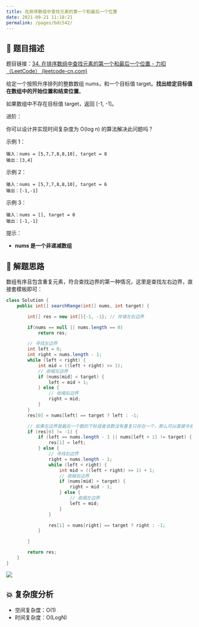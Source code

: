 ```yaml
---
title: 在排序数组中查找元素的第一个和最后一个位置
date: 2021-09-21 11:18:21
permalink: /pages/bdc542/
---
```


## 📃 题目描述

题目链接：[34. 在排序数组中查找元素的第一个和最后一个位置 - 力扣（LeetCode） (leetcode-cn.com)](https://leetcode-cn.com/problems/find-first-and-last-position-of-element-in-sorted-array/)

给定一个按照升序排列的整数数组 nums，和一个目标值 target。**找出给定目标值在数组中的开始位置和结束位置**。

如果数组中不存在目标值 target，返回 [-1, -1]。

进阶：

你可以设计并实现时间复杂度为 O(log n) 的算法解决此问题吗？


示例 1：

```
输入：nums = [5,7,7,8,8,10], target = 8
输出：[3,4]
```

示例 2：

```
输入：nums = [5,7,7,8,8,10], target = 6
输出：[-1,-1]
```

示例 3：

```
输入：nums = [], target = 0
输出：[-1,-1]
```


提示：

- **nums 是一个非递减数组**

## 🔔 解题思路

数组有序且包含重复元素，符合查找边界的第一种情况，这里是查找左右边界，直接套模板即可：


```java
class Solution {
    public int[] searchRange(int[] nums, int target) {

        int[] res = new int[]{-1, -1}; // 存储左右边界

        if(nums == null || nums.length == 0)
            return res;

        // 寻找左边界
        int left = 0;
        int right = nums.length - 1;
        while (left < right) {
            int mid = ((left + right) >> 1);
            // 收缩左边界
            if (nums[mid] < target) {
                left = mid + 1;
            } else {
                // 收缩右边界
                right = mid;
            }
        }
        res[0] = nums[left] == target ? left : -1;

        // 如果左边界是最后一个数的下标或者该数没有重复只存在一个，那么可以直接令右边界 = 左边界
        if (res[0] != -1) {
            if (left == nums.length - 1 || nums[left + 1] != target) {
                res[1] = left;
            } else {
                // 寻找右边界
                right = nums.length - 1;
                while (left < right) {
                    int mid = ((left + right) >> 1) + 1;
                    // 收缩右边界
                    if (nums[mid] > target) {
                        right = mid - 1;
                    } else {
                        // 收缩左边界
                        left = mid;
                    }
                }

                res[1] = nums[right] == target ? right : -1;
            }

        }

        return res;
    }
}
```

![](https://gitee.com/veal98/images/raw/master/img/20210921112953.png)

## 💥 复杂度分析

- 空间复杂度：O(1)
- 时间复杂度：O(LogN)

